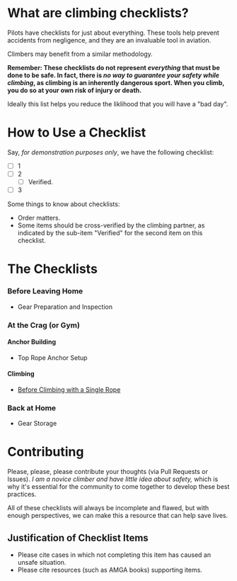 # What are climbing checklists?

Pilots have checklists for just about everything. These tools help prevent accidents
from negligence, and they are an invaluable tool in aviation.

Climbers may benefit from a similar methodology.

**Remember: These checklists do not represent *everything* that must be done to be safe.
In fact, there is *no way to guarantee your safety while climbing*, as climbing is an
inherently dangerous sport. When you climb, you do so at your own risk of injury
or death.**

Ideally this list helps you reduce the liklihood that you will have a "bad day".

# How to Use a Checklist

Say, *for demonstration purposes only*, we have the following checklist:

- [ ] 1
- [ ] 2
    - [ ] Verified.
- [ ] 3

Some things to know about checklists:

- Order matters.
- Some items should be cross-verified by the climbing partner, as indicated by the sub-item "Verified" for
the second item on this checklist.

# The Checklists

### Before Leaving Home

- Gear Preparation and Inspection

### At the Crag (or Gym)

#### Anchor Building

- Top Rope Anchor Setup

#### Climbing

- [Before Climbing with a Single Rope](https://github.com/cloudrave/climbing-checklists/blob/master/crag/before_climbing_single_rope.md)

### Back at Home

- Gear Storage

# Contributing

Please, please, please contribute your thoughts (via Pull Requests or Issues).
*I am a novice climber and have little idea about safety,* which is why it's
essential for the community to come together to develop these best practices.

All of these checklists will always be incomplete and flawed, but with enough
perspectives, we can make this a resource that can help save lives.

## Justification of Checklist Items

- Please cite cases in which not completing this item has caused an unsafe situation.
- Please cite resources (such as AMGA books) supporting items.
